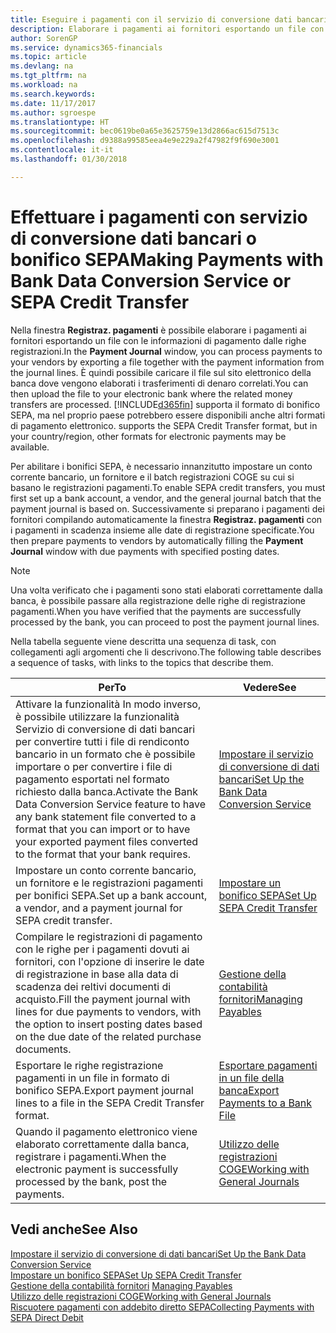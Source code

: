 ```yaml
---
title: Eseguire i pagamenti con il servizio di conversione dati bancari o bonifico SEPA | Microsoft Docs
description: Elaborare i pagamenti ai fornitori esportando un file con le informazioni di pagamento dalle righe registrazioni.
author: SorenGP
ms.service: dynamics365-financials
ms.topic: article
ms.devlang: na
ms.tgt_pltfrm: na
ms.workload: na
ms.search.keywords: 
ms.date: 11/17/2017
ms.author: sgroespe
ms.translationtype: HT
ms.sourcegitcommit: bec0619be0a65e3625759e13d2866ac615d7513c
ms.openlocfilehash: d9388a99585eea4e9e229a2f47982f9f690e3001
ms.contentlocale: it-it
ms.lasthandoff: 01/30/2018

---
```

# <a name="making-payments-with-bank-data-conversion-service-or-sepa-credit-transfer"></a><span data-ttu-id="eee02-103">Effettuare i pagamenti con servizio di conversione dati bancari o bonifico SEPA</span><span class="sxs-lookup"><span data-stu-id="eee02-103">Making Payments with Bank Data Conversion Service or SEPA Credit Transfer</span></span>
<span data-ttu-id="eee02-104">Nella finestra **Registraz. pagamenti** è possibile elaborare i pagamenti ai fornitori esportando un file con le informazioni di pagamento dalle righe registrazioni.</span><span class="sxs-lookup"><span data-stu-id="eee02-104">In the **Payment Journal** window, you can process payments to your vendors by exporting a file together with the payment information from the journal lines.</span></span> <span data-ttu-id="eee02-105">È quindi possibile caricare il file sul sito elettronico della banca dove vengono elaborati i trasferimenti di denaro correlati.</span><span class="sxs-lookup"><span data-stu-id="eee02-105">You can then upload the file to your electronic bank where the related money transfers are processed.</span></span> [!INCLUDE[d365fin](includes/d365fin_md.md)]<span data-ttu-id="eee02-106"> supporta il formato di bonifico SEPA, ma nel proprio paese potrebbero essere disponibili anche altri formati di pagamento elettronico.</span><span class="sxs-lookup"><span data-stu-id="eee02-106"> supports the SEPA Credit Transfer format, but in your country/region, other formats for electronic payments may be available.</span></span>   

 <span data-ttu-id="eee02-107">Per abilitare i bonifici SEPA, è necessario innanzitutto impostare un conto corrente bancario, un fornitore e il batch registrazioni COGE su cui si basano le registrazioni pagamenti.</span><span class="sxs-lookup"><span data-stu-id="eee02-107">To enable SEPA credit transfers, you must first set up a bank account, a vendor, and the general journal batch that the payment journal is based on.</span></span> <span data-ttu-id="eee02-108">Successivamente si preparano i pagamenti dei fornitori compilando automaticamente la finestra **Registraz. pagamenti** con i pagamenti in scadenza insieme alle date di registrazione specificate.</span><span class="sxs-lookup"><span data-stu-id="eee02-108">You then prepare payments to vendors by automatically filling the **Payment Journal** window with due payments with specified posting dates.</span></span>  

> [!NOTE]  
>  <span data-ttu-id="eee02-109">Una volta verificato che i pagamenti sono stati elaborati correttamente dalla banca, è possibile passare alla registrazione delle righe di registrazione pagamenti.</span><span class="sxs-lookup"><span data-stu-id="eee02-109">When you have verified that the payments are successfully processed by the bank, you can proceed to post the payment journal lines.</span></span>  

 <span data-ttu-id="eee02-110">Nella tabella seguente viene descritta una sequenza di task, con collegamenti agli argomenti che li descrivono.</span><span class="sxs-lookup"><span data-stu-id="eee02-110">The following table describes a sequence of tasks, with links to the topics that describe them.</span></span>   

|<span data-ttu-id="eee02-111">**Per**</span><span class="sxs-lookup"><span data-stu-id="eee02-111">**To**</span></span>|<span data-ttu-id="eee02-112">**Vedere**</span><span class="sxs-lookup"><span data-stu-id="eee02-112">**See**</span></span>|  
|------------|-------------|  
|<span data-ttu-id="eee02-113">Attivare la funzionalità In modo inverso, è possibile utilizzare la funzionalità Servizio di conversione di dati bancari per convertire tutti i file di rendiconto bancario in un formato che è possibile importare o per convertire i file di pagamento esportati nel formato richiesto dalla banca.</span><span class="sxs-lookup"><span data-stu-id="eee02-113">Activate the Bank Data Conversion Service feature to have any bank statement file converted to a format that you can import or to have your exported payment files converted to the format that your bank requires.</span></span>|[<span data-ttu-id="eee02-114">Impostare il servizio di conversione di dati bancari</span><span class="sxs-lookup"><span data-stu-id="eee02-114">Set Up the Bank Data Conversion Service</span></span>](bank-how-setup-bank-statement-service.md)|  
|<span data-ttu-id="eee02-115">Impostare un conto corrente bancario, un fornitore e le registrazioni pagamenti per bonifici SEPA.</span><span class="sxs-lookup"><span data-stu-id="eee02-115">Set up a bank account, a vendor, and a payment journal for SEPA credit transfer.</span></span>|[<span data-ttu-id="eee02-116">Impostare un bonifico SEPA</span><span class="sxs-lookup"><span data-stu-id="eee02-116">Set Up SEPA Credit Transfer</span></span>](finance-how-to-set-up-sepa-credit-transfer.md)|  
|<span data-ttu-id="eee02-117">Compilare le registrazioni di pagamento con le righe per i pagamenti dovuti ai fornitori, con l'opzione di inserire le date di registrazione in base alla data di scadenza dei reltivi documenti di acquisto.</span><span class="sxs-lookup"><span data-stu-id="eee02-117">Fill the payment journal with lines for due payments to vendors, with the option to insert posting dates based on the due date of the related purchase documents.</span></span>|[<span data-ttu-id="eee02-118">Gestione della contabilità fornitori</span><span class="sxs-lookup"><span data-stu-id="eee02-118">Managing Payables</span></span>](payables-manage-payables.md)|  
|<span data-ttu-id="eee02-119">Esportare le righe registrazione pagamenti in un file in formato di bonifico SEPA.</span><span class="sxs-lookup"><span data-stu-id="eee02-119">Export payment journal lines to a file in the SEPA Credit Transfer format.</span></span>|[<span data-ttu-id="eee02-120">Esportare pagamenti in un file della banca</span><span class="sxs-lookup"><span data-stu-id="eee02-120">Export Payments to a Bank File</span></span>](payables-how-export-payments-bank-file.md)|  
|<span data-ttu-id="eee02-121">Quando il pagamento elettronico viene elaborato correttamente dalla banca, registrare i pagamenti.</span><span class="sxs-lookup"><span data-stu-id="eee02-121">When the electronic payment is successfully processed by the bank, post the payments.</span></span>|[<span data-ttu-id="eee02-122">Utilizzo delle registrazioni COGE</span><span class="sxs-lookup"><span data-stu-id="eee02-122">Working with General Journals</span></span>](ui-work-general-journals.md)|  

## <a name="see-also"></a><span data-ttu-id="eee02-123">Vedi anche</span><span class="sxs-lookup"><span data-stu-id="eee02-123">See Also</span></span>  
[<span data-ttu-id="eee02-124">Impostare il servizio di conversione di dati bancari</span><span class="sxs-lookup"><span data-stu-id="eee02-124">Set Up the Bank Data Conversion Service</span></span>](bank-how-setup-bank-statement-service.md)  
[<span data-ttu-id="eee02-125">Impostare un bonifico SEPA</span><span class="sxs-lookup"><span data-stu-id="eee02-125">Set Up SEPA Credit Transfer</span></span>](finance-how-to-set-up-sepa-credit-transfer.md)  
<span data-ttu-id="eee02-126">[Gestione della contabilità fornitori](payables-manage-payables.md) </span><span class="sxs-lookup"><span data-stu-id="eee02-126">[Managing Payables](payables-manage-payables.md) </span></span>  
[<span data-ttu-id="eee02-127">Utilizzo delle registrazioni COGE</span><span class="sxs-lookup"><span data-stu-id="eee02-127">Working with General Journals</span></span>](ui-work-general-journals.md)  
[<span data-ttu-id="eee02-128">Riscuotere pagamenti con addebito diretto SEPA</span><span class="sxs-lookup"><span data-stu-id="eee02-128">Collecting Payments with SEPA Direct Debit</span></span>](finance-collect-payments-with-sepa-direct-debit.md)   

